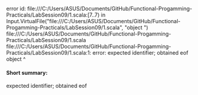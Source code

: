 error id: file:///C:/Users/ASUS/Documents/GitHub/Functional-Progamming-Practicals/LabSession09/1.scala:[7..7) in Input.VirtualFile("file:///C:/Users/ASUS/Documents/GitHub/Functional-Progamming-Practicals/LabSession09/1.scala", "object ")
file:///C:/Users/ASUS/Documents/GitHub/Functional-Progamming-Practicals/LabSession09/1.scala
file:///C:/Users/ASUS/Documents/GitHub/Functional-Progamming-Practicals/LabSession09/1.scala:1: error: expected identifier; obtained eof
object 
       ^
#### Short summary: 

expected identifier; obtained eof